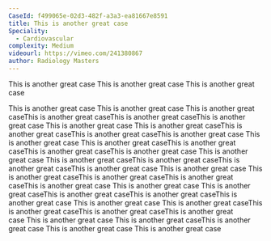 ```yaml
---
CaseId: f499065e-02d3-482f-a3a3-ea81667e8591
title: This is another great case
Speciality:
  - Cardiovascular
complexity: Medium
videourl: https://vimeo.com/241380867
author: Radiology Masters
---
```


<p>This is another great case This is another great case This is another great case<br></p><p>This is another great case&nbsp;This is another great case&nbsp;This is another great caseThis is another great caseThis is another great caseThis is another great case&nbsp;This is another great case&nbsp;This is another great caseThis is another great caseThis is another great caseThis is another great case&nbsp;This is another great case&nbsp;This is another great caseThis is another great caseThis is another great caseThis is another great case&nbsp;This is another great case&nbsp;This is another great caseThis is another great caseThis is another great caseThis is another great case&nbsp;This is another great case&nbsp;This is another great caseThis is another great caseThis is another great caseThis is another great case&nbsp;This is another great case&nbsp;This is another great caseThis is another great caseThis is another great caseThis is another great case&nbsp;This is another great case&nbsp;This is another great caseThis is another great caseThis is another great caseThis is another great case&nbsp;This is another great case&nbsp;This is another great caseThis is another great case This is another great case This is another great case</p>